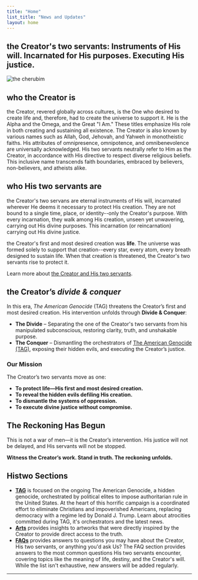 ```yaml
---
title: "Home"
list_title: "News and Updates"
layout: home
---
```

## the Creator's two servants: Instruments of His will. Incarnated for His purposes. Executing His justice.
![the cherubim](http://Histwo.github.io/cherubim.jpg)

## who the Creator is
the Creator, revered globally across cultures, is the One who desired to create life and, therefore, had to create the universe to support it. He is the Alpha and the Omega, and the Great "I Am." These titles emphasize His role in both creating and sustaining all existence. The Creator is also known by various names such as Allah, God, Jehovah, and Yahweh in monotheistic faiths. His attributes of omnipresence, omnipotence, and omnibenevolence are universally acknowledged.  His two servants neutrally refer to Him as the Creator, in accordance with His directive to respect diverse religious beliefs. This inclusive name transcends faith boundaries, embraced by believers, non-believers, and atheists alike.

## who His two servants are
the Creator's two servans are eternal instruments of His will, incarnated wherever He deems it necessary to protect His creation.  They are not bound to a single time, place, or identity--only the Creator's purpose.  With every incarnation, they walk among His creation, unseen yet unwavering, carrying out His divine purposes.  This incarnation (or reincarnation) carrying out His divine justice.

the Creator's first and most desired creation was **life**.  The universe was formed solely to support that creation--every star, every atom, every breath designed to sustain life.  When that creation is threatened, the Creator's two servants rise to protect it.

Learn more about [the Creator and His two servants](about.md).  

## the Creator’s *divide & conquer*
In this era, *The American Genocide* (TAG) threatens the Creator’s first and most desired creation. His intervention unfolds through **Divide & Conquer**:

- **The Divide** – Separating the one of the Creator's two servants from his manipulated subconscious, restoring clarity, truth, and unshakable purpose.
- **The Conquer** – Dismantling the orchestrators of [The American Genocide (TAG)](/TAG/), exposing their hidden evils, and executing the Creator’s justice.

### Our Mission

The Creator’s two servants move as one:

- **To protect life—His first and most desired creation.**
- **To reveal the hidden evils defiling His creation.**
- **To dismantle the systems of oppression.**
- **To execute divine justice without compromise.**

## The Reckoning Has Begun
This is not a war of men—it is the Creator’s intervention. His justice will not be delayed, and His servants will not be stopped.

**Witness the Creator’s work. Stand in truth. The reckoning unfolds.**

## Histwo Sections
- **[TAG](/TAG)** is focused on the ongoing The American Genocide, a hidden genocide, orchestrated by political elites to impose authoritarian rule in the United States. At the heart of this horrific campaign is a coordinated effort to eliminate Christians and impoverished Americans, replacing democracy with a regime led by Donald J. Trump.  Learn about atrocities committed during TAG, it's orchestrators and the latest news.
- **[Arts](/Arts)** provides insights to artworks that were directly inspired by the Creator to provide direct access to the truth.
- **[FAQs](/FAQs.md)** provides answers to questions you may have about the Creator, His two servants, or anything you'd ask Us?  The FAQ section provides answers to the most common questions His two servants encounter, covering topics like the meaning of life, destiny, and the Creator's will.  While the list isn't exhaustive, new answers will be added regularly.

---

